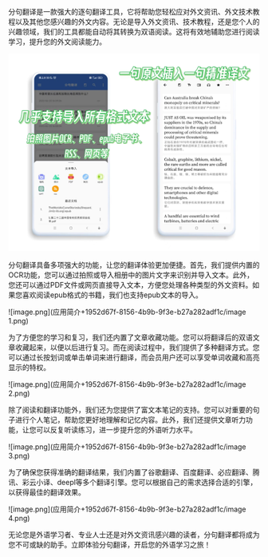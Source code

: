 分句翻译是一款强大的逐句翻译工具，它将帮助您轻松应对外文资讯、外文技术教程以及其他您感兴趣的外文内容。无论是导入外文资讯、技术教程，还是您个人的兴趣领域，我们的工具都能自动将其转换为双语阅读。这将有效地辅助您进行阅读学习，提升您的外文阅读能力。

![image.png](应用简介+1952d67f-8156-4b9b-9f3e-b27a282adf1c/image.png)

分句翻译具备多项强大的功能，让您的翻译体验更加便捷。首先，我们提供内置的OCR功能，您可以通过拍照或导入相册中的图片文字来识别并导入文本。此外，您还可以通过PDF文件或网页直接导入文本，方便您处理各种类型的外文资料。如果您喜欢阅读epub格式的书籍，我们也支持epub文本的导入。

![image.png](应用简介+1952d67f-8156-4b9b-9f3e-b27a282adf1c/image 1.png)

为了方便您的学习和复习，我们还内置了文章收藏功能。您可以将翻译后的双语文章收藏起来，以便以后进行复习。而在阅读过程中，我们提供了多种翻译方式。您可以通过长按划词或单击单词来进行翻译，而会员用户还可以享受单词收藏和高亮显示的特权。

![image.png](应用简介+1952d67f-8156-4b9b-9f3e-b27a282adf1c/image 2.png)

除了阅读和翻译功能外，我们还为您提供了富文本笔记的支持。您可以对重要的句子进行个人笔记，帮助您更好地理解和记忆内容。此外，我们还提供文章听力功能，让您可以反复听读练习，进一步提升您的外语听力水平。

![image.png](应用简介+1952d67f-8156-4b9b-9f3e-b27a282adf1c/image 3.png)

为了确保您获得准确的翻译结果，我们内置了谷歌翻译、百度翻译、必应翻译、腾讯、彩云小译、deepl等多个翻译引擎。您可以根据自己的需求选择合适的引擎，以获得最佳的翻译效果。

![image.png](应用简介+1952d67f-8156-4b9b-9f3e-b27a282adf1c/image 4.png)

无论您是外语学习者、专业人士还是对外文资讯感兴趣的读者，分句翻译都将成为您不可或缺的助手。立即体验分句翻译，开启您的外语学习之旅！



